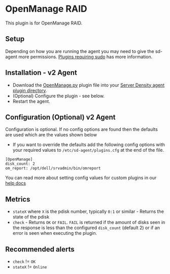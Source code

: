 OpenManage RAID
===

This plugin is for OpenManage RAID. 

Setup
---
Depending on how you are running the agent you may need to give the sd-agent more permissions. [Plugins requiring sudo](https://support.serverdensity.com/hc/en-us/articles/201253683-Plugins-requiring-sudo) has more information.

Installation - v2 Agent
---
* Download the [OpenManage.py](OpenManage.py) plugin file into your [Server Density agent plugin directory](/README.md).
* (Optional) Configure the plugin - see below.
* Restart the agent.


Configuration (Optional) v2 Agent
---
Configuration is optional. If no config options are found then the defaults are used which are the values shown below
* If you want to override the defaults add the following config options with your required values to `/etc/sd-agent/plugins.cfg` at the end of the file.  
```
[OpenManage]
disk_count: 2
om_report: /opt/dell/srvadmin/bin/omreport
```
You can read more about setting config values for custom plugins in our [help docs](https://support.serverdensity.com/hc/en-us/articles/213074438-Information-about-Custom-Plugins)

Metrics
---
* `stateX` where `X` is the pdisk number, typically `0:1` or similar - Returns the state of the pdisk
* `check` - Returns `OK` or `FAIL`. `FAIL` is returned if the amount of disks seen in the response is less than the configured `disk_count` (default 2) or if an error is seen when executing the plugin.

Recommended alerts
---
* `check` != `OK`
* `stateX` != `Online`